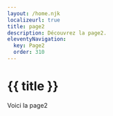 ```yaml
---
layout: /home.njk
localizeurl: true
title: page2
description: Découvrez la page2.
eleventyNavigation:
  key: Page2
  order: 310
---
```

<h1 class="main-title"><span class="background"><span class="text">{{ title }}</span></span></h1>

Voici la page2

